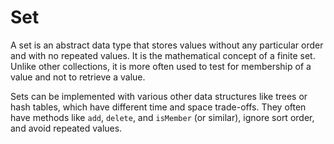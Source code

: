 Set
===

A set is an abstract data type that stores values without any particular order
and with no repeated values. It is the mathematical concept of a finite set.
Unlike other collections, it is more often used to test for membership of a value
and not to retrieve a value.

Sets can be implemented with various other data structures like trees or hash
tables, which have different time and space trade-offs. They often have methods
like `add`, `delete`, and `isMember` (or similar), ignore sort order, and avoid
repeated values.
